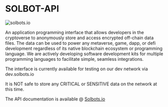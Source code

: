 # SOLBOT-API
![solbots.io](http://dev.solbots.io/assets/img/Crypto-Carl-1920x1080.jpg)

An application programming interface that allows developers in the cryptoverse to anonymously store and access encrypted off-chain data files. The data can be used to power any metaverse, game, dapp, or defi development regardless of its native blockchain ecosystem or programming language. We are actively developing software development kits for multiple programming languages to facilitate simple, seamless integrations.

The interface is currently available for testing on our dev network via dev.solbots.io

It is NOT safe to store any CRITICAL or SENSITIVE data on the network at this time.

The API documentation is available @ <a href="https://solbots.io#docs">Solbots.io</a>
